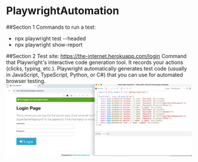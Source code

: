 # PlaywrightAutomation

##Section 1
Commands to run a test: 
- npx playwright test --headed
- npx playwright show-report

##Section 2
Test site: https://the-internet.herokuapp.com/login
Command that Playwright's interactive code generation tool. It records your actions (clicks, typing, etc.). Playwright automatically generates test code (usually in JavaScript, TypeScript, Python, or C#) that you can use for automated browser testing. 
![login_page](./readme_screenshots/login_page.png)